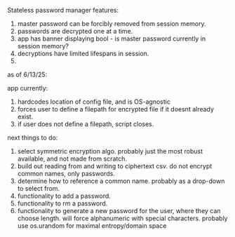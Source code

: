 Stateless password manager
features:
1. master password can be forcibly removed from session memory.
2. passwords are decrypted one at a time.
3. app has banner displaying bool - is master password currently in session memory?
4. decryptions have limited lifespans in session. 
5. 





as of 6/13/25:

app currently:
1. hardcodes location of config file, and is OS-agnostic
2. forces user to define a filepath for encrypted file if it doesnt already exist.
3. if user does not define a filepath, script closes.

next things to do:
1. select symmetric encryption algo. probably just the most robust available, and not made from scratch.
2. build out reading from and writing to ciphertext csv. do not encrypt common names, only passwords. 
3. determine how to reference a common name. probably as a drop-down to select from.
4. functionality to add a password.
5. functionality to rm a password.
6. functionality to generate a new password for the user, where they
   can choose length. will force alphanumeric with special characters.
   probably use os.urandom for maximal entropy/domain space  
